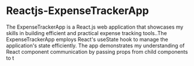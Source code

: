 # Reactjs-ExpenseTrackerApp
The ExpenseTrackerApp is a React.js web application that showcases my skills in building efficient and practical expense tracking tools..The ExpenseTrackerApp employs React's useState hook to manage the application's state efficiently. The app demonstrates my understanding of React component communication by passing props from child components to t
